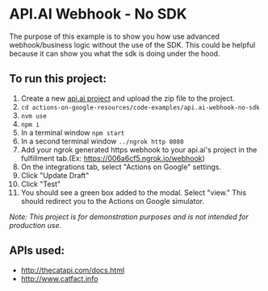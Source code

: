 # API.AI Webhook - No SDK
The purpose of this example is to show you how use advanced webhook/business
logic without the use of the SDK. This could be helpful because it can show you
what the sdk is doing under the hood.

## To run this project:
1. Create a new [api.ai project](https://console.api.ai/) and upload the zip file to the project.
2. `cd actions-on-google-resources/code-examples/api.ai-webhook-no-sdk`
3. `nvm use`
4. `npm i`
6. In a terminal window `npm start`
7. In a second terminal window `../ngrok http 8080`
8. Add your ngrok generated https webhook to your api.ai's project in the
  fulfillment tab.(Ex: https://006a6cf5.ngrok.io/webhook)
9. On the integrations tab, select "Actions on Google" settings.
10. Click "Update Draft"
11. Click "Test"
12. You should see a green box added to the modal. Select "view." This should
  redirect you to the Actions on Google simulator.

_Note: This project is for demonstration purposes and is not intended for production use._

## APIs used:
- http://thecatapi.com/docs.html
- http://www.catfact.info
